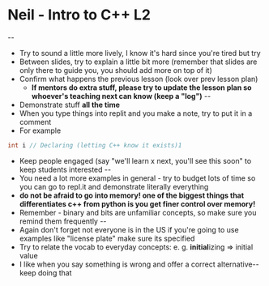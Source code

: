 # Neil - Intro to C++ L2
--

- Try to sound a little more lively, I know it's hard since you're tired but try 
- Between slides, try to explain a little bit more (remember that slides are only there to guide you, you should add more on top of it)
- Confirm what happens the previous lesson (look over prev lesson plan)
	- **If mentors do extra stuff, please try to update the lesson plan so whoever's teaching next can know (keep a "log")**
--
- Demonstrate stuff **all the time**
- When you type things into replit and you make a note, try to put it in a comment
- For example
```cpp
int i // Declaring (letting C++ know it exists)1
```
- Keep people engaged (say "we'll learn x next, you'll see this soon" to keep students interested
--
- You need a lot more examples in general - try to budget lots of time so you can go to repl.it and demonstrate literally everything
- **do not be afraid to go into memory! one of the biggest things that differentiates c++ from python is you get finer control over memory!**
- Remember - binary and bits are unfamiliar concepts, so make sure you remind them frequently
--
- Again don't forget not everyone is in the US if you're going to use examples like "license plate" make sure its specified
- Try to relate the vocab to everyday concepts: e. g. **initial**izing => initial value
- I like when you say something is wrong and offer a correct alternative-- keep doing that